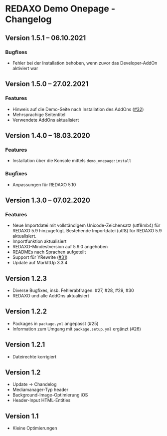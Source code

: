 # REDAXO Demo Onepage - Changelog


## Version 1.5.1 – 06.10.2021

### Bugfixes

* Fehler bei der Installation behoben, wenn zuvor das Developer-AddOn aktiviert war


## Version 1.5.0 – 27.02.2021

### Features

* Hinweis auf die Demo-Seite nach Installation des AddOns ([#32](https://github.com/FriendsOfREDAXO/demo_onepage/issues/32))
* Mehrsprachige Seitentitel
* Verwendete AddOns aktualisiert


## Version 1.4.0 – 18.03.2020

### Features

* Installation über die Konsole mittels `demo_onepage:install`

### Bugfixes

* Anpassungen für REDAXO 5.10


## Version 1.3.0 – 07.02.2020

### Features

* Neue Importdatei mit vollständigem Unicode-Zeichensatz (utf8mb4) für REDAXO 5.9 hinzugefügt. Bestehende Importdatei (utf8) für REDAXO 5.9 aktualisiert.
* Importfunktion aktualisiert
* REDAXO-Mindestversion auf 5.9.0 angehoben
* READMEs nach Sprachen aufgeteilt
* Support für YRewrite ([#31](https://github.com/FriendsOfREDAXO/demo_onepage/issues/31))
* Update auf MarkItUp 3.3.4


## Version 1.2.3

* Diverse Bugfixes, insb. Fehlerabfragen: #27, #28, #29, #30
* REDAXO und alle AddOns aktualisiert


## Version 1.2.2

* Packages in `package.yml` angepasst (#25)
* Information zum Umgang mit `package.setup.yml` ergänzt (#26)


## Version 1.2.1

* Dateirechte korrigiert


## Version 1.2

* Update -> Chandelog
* Mediamanager-Typ header
* Background-Image-Optimierung iOS
* Header-Input HTML-Entities


## Version 1.1

* Kleine Optimierungen
